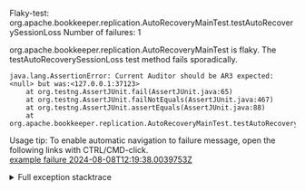         
Flaky-test: org.apache.bookkeeper.replication.AutoRecoveryMainTest.testAutoRecoverySessionLoss
Number of failures: 1

org.apache.bookkeeper.replication.AutoRecoveryMainTest is flaky. The testAutoRecoverySessionLoss test method fails sporadically.

```
java.lang.AssertionError: Current Auditor should be AR3 expected:<null> but was:<127.0.0.1:37123>
	at org.testng.AssertJUnit.fail(AssertJUnit.java:65)
	at org.testng.AssertJUnit.failNotEquals(AssertJUnit.java:467)
	at org.testng.AssertJUnit.assertEquals(AssertJUnit.java:88)
	at org.apache.bookkeeper.replication.AutoRecoveryMainTest.testAutoRecoverySessionLoss(AutoRecoveryMainTest.java:199)
```

Usage tip: To enable automatic navigation to failure message, open the following links with CTRL/CMD-click.  
[example failure 2024-08-08T12:19:38.0039753Z](https://github.com/apache/pulsar/actions/runs/10301530029/job/28513715228#step:10:356)  


<details>
<summary>Full exception stacktrace</summary>
<code><pre>
java.lang.AssertionError: Current Auditor should be AR3 expected:<null> but was:<127.0.0.1:37123>
	at org.testng.AssertJUnit.fail(AssertJUnit.java:65)
	at org.testng.AssertJUnit.failNotEquals(AssertJUnit.java:467)
	at org.testng.AssertJUnit.assertEquals(AssertJUnit.java:88)
	at org.apache.bookkeeper.replication.AutoRecoveryMainTest.testAutoRecoverySessionLoss(AutoRecoveryMainTest.java:199)
	at java.base/jdk.internal.reflect.NativeMethodAccessorImpl.invoke0(Native Method)
	at java.base/jdk.internal.reflect.NativeMethodAccessorImpl.invoke(NativeMethodAccessorImpl.java:77)
	at java.base/jdk.internal.reflect.DelegatingMethodAccessorImpl.invoke(DelegatingMethodAccessorImpl.java:43)
	at java.base/java.lang.reflect.Method.invoke(Method.java:569)
	at org.testng.internal.invokers.MethodInvocationHelper.invokeMethod(MethodInvocationHelper.java:139)
	at org.testng.internal.invokers.InvokeMethodRunnable.runOne(InvokeMethodRunnable.java:47)
	at org.testng.internal.invokers.InvokeMethodRunnable.call(InvokeMethodRunnable.java:76)
	at org.testng.internal.invokers.InvokeMethodRunnable.call(InvokeMethodRunnable.java:11)
	at java.base/java.util.concurrent.FutureTask.run(FutureTask.java:264)
	at java.base/java.util.concurrent.ThreadPoolExecutor.runWorker(ThreadPoolExecutor.java:1136)
	at java.base/java.util.concurrent.ThreadPoolExecutor$Worker.run(ThreadPoolExecutor.java:635)
	at java.base/java.lang.Thread.run(Thread.java:840)

</pre></code>
</details>

